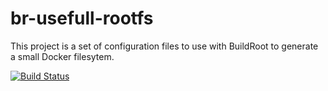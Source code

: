 br-usefull-rootfs
=================

  This project is a set of configuration files to use with BuildRoot to generate a small Docker filesytem.


[![Build Status](https://travis-ci.org/alex-87/br-usefull-rootfs.svg?branch=master)](https://travis-ci.org/alex-87/br-usefull-rootfs)

